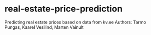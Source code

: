 # real-estate-price-prediction
Predicting real estate prices based on data from kv.ee
Authors: Tarmo Pungas, Kaarel Vesilind, Marten Vainult
